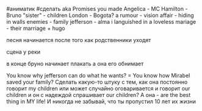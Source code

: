 #аниматик #сделать 
aka Promises you made
Angelica - MC
Hamilton - Bruno
"sister" - children
London - Bogota?
a rumour - vision
affair - hiding in walls
enemies - family
jefferson - alma
i languished in a loveless mariage - their marriage + hugo

песня начинается после того как родственники уходят

сцена у реки

в конце бруно начинает плакать а она его обнимает

You know why jefferson can do what he wants? = You know how Mirabel saved your family?
Сделать какую-то штуку с тем, как она постоянно говорит my children или может случайно оговаривается и говорит our children и он с надеждой спрашивает our children?
А она - are the best thing in MY life! И никогда не забывай, что ты пропустил 10 лет их жизни